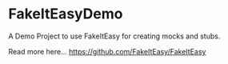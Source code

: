 # FakeItEasyDemo
A Demo Project to use FakeItEasy for creating mocks and stubs.

Read more here...
https://github.com/FakeItEasy/FakeItEasy
